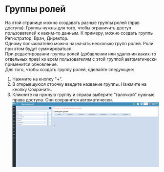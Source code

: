 # Группы ролей

На этой странице можно создавать разные группы ролей (прав доступа). Группы нужны для того, чтобы ограничить доступ пользователей к каким-то данным. К примеру, можно создать группы Регистратор, Врач, Директор.    
Одному пользователю можно назначать несколько групп ролей. Роли при этом будут суммироваться.    
При редактировании группы ролей (добавлении или удалении каких-то отдельных прав) ко всем пользователям с этой группой автоматически применится обновление.    
Для того, чтобы создать группу ролей, сделайте следующее:
1. Нажмите на кнопку "+".
2. В открывшуюся строчку введите название группы. Нажмите на кнопку Сохранить.
3. Кликните на нужную группу и справа выберите "галочкой" нужные права доступа. Они сохранятся автоматически.   
![Image](Image/addgroup.gif)